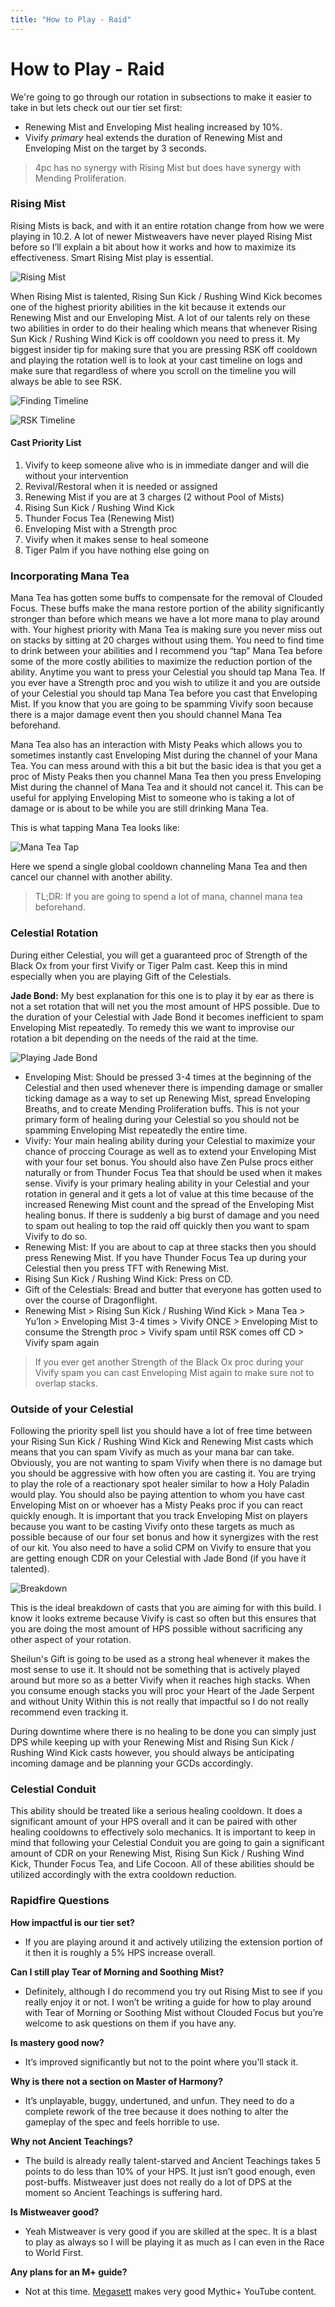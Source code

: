 ```yaml
---
title: "How to Play - Raid"
---
```


# How to Play - Raid

We're going to go through our rotation in subsections to make it easier to take in but lets check out our tier set first:

- Renewing Mist and Enveloping Mist healing increased by 10%.
- Vivify *primary* heal extends the duration of Renewing Mist and Enveloping Mist on the target by 3 seconds. 

> 4pc has no synergy with Rising Mist but does have synergy with Mending Proliferation.

### Rising Mist

Rising Mists is back, and with it an entire rotation change from how we were playing in 10.2. A lot of newer Mistweavers have never played Rising Mist before so I’ll explain a bit about how it works and how to maximize its effectiveness. Smart Rising Mist play is essential.

![Rising Mist](.\images\RisingMist.jpg)

When Rising Mist is talented, Rising Sun Kick / Rushing Wind Kick becomes one of the highest priority abilities in the kit because it extends our Renewing Mist and our Enveloping Mist. A lot of our talents rely on these two abilities in order to do their healing which means that whenever Rising Sun Kick / Rushing Wind Kick is off cooldown you need to press it. My biggest insider tip for making sure that you are pressing RSK off cooldown and playing the rotation well is to look at your cast timeline on logs and make sure that regardless of where you scroll on the timeline you will always be able to see RSK.

![Finding Timeline](.\images\FindingTimeline.jpg)

![RSK Timeline](.\images\RSKTimeline-1024x318.jpg)

#### Cast Priority List
1. Vivify to keep someone alive who is in immediate danger and will die without your intervention
2. Revival/Restoral when it is needed or assigned
3. Renewing Mist if you are at 3 charges (2 without Pool of Mists)
4. Rising Sun Kick / Rushing Wind Kick
5. Thunder Focus Tea (Renewing Mist)
6. Enveloping Mist with a Strength proc
7. Vivify when it makes sense to heal someone
8. Tiger Palm if you have nothing else going on

### Incorporating Mana Tea
Mana Tea has gotten some buffs to compensate for the removal of Clouded Focus. These buffs make the mana restore portion of the ability significantly stronger than before which means we have a lot more mana to play around with. Your highest priority with Mana Tea is making sure you never miss out on stacks by sitting at 20 charges without using them. You need to find time to drink between your abilities and I recommend you “tap” Mana Tea before some of the more costly abilities to maximize the reduction portion of the ability. Anytime you want to press your Celestial you should tap Mana Tea. If you ever have a Strength proc and you wish to utilize it and you are outside of your Celestial you should tap Mana Tea before you cast that Enveloping Mist. If you know that you are going to be spamming Vivify soon because there is a major damage event then you should channel Mana Tea beforehand. 

Mana Tea also has an interaction with Misty Peaks which allows you to sometimes instantly cast Enveloping Mist during the channel of your Mana Tea. You can mess around with this a bit but the basic idea is that you get a proc of Misty Peaks then you channel Mana Tea then you press Enveloping Mist during the channel of Mana Tea and it should not cancel it. This can be useful for applying Enveloping Mist to someone who is taking a lot of damage or is about to be while you are still drinking Mana Tea. 

This is what tapping Mana Tea looks like:

![Mana Tea Tap](.\images\ManaTeaTap.jpg)

Here we spend a single global cooldown channeling Mana Tea and then cancel our channel with another ability.

> TL;DR: If you are going to spend a lot of mana, channel mana tea beforehand.

### Celestial Rotation
During either Celestial, you will get a guaranteed proc of Strength of the Black Ox from your first Vivify or Tiger Palm cast. Keep this in mind especially when you are playing Gift of the Celestials.

**Jade Bond:** My best explanation for this one is to play it by ear as there is not a set rotation that will net you the most amount of HPS possible. Due to the duration of your Celestial with Jade Bond it becomes inefficient to spam Enveloping Mist repeatedly. To remedy this we want to improvise our rotation a bit depending on the needs of the raid at the time.

![Playing Jade Bond](.\images\PlayingJadeBond.jpg)

- Enveloping Mist: Should be pressed 3-4 times at the beginning of the Celestial and then used whenever there is impending damage or smaller ticking damage as a way to set up Renewing Mist, spread Enveloping Breaths, and to create Mending Proliferation buffs. This is not your primary form of healing during your Celestial so you should not be spamming Enveloping Mist repeatedly the entire time.
- Vivify: Your main healing ability during your Celestial to maximize your chance of proccing Courage as well as to extend your Enveloping Mist with your four set bonus. You should also have Zen Pulse procs either naturally or from Thunder Focus Tea that should be used when it makes sense. Vivify is your primary healing ability in your Celestial and your rotation in general and it gets a lot of value at this time because of the increased Renewing Mist count and the spread of the Enveloping Mist healing bonus. If there is suddenly a big burst of damage and you need to spam out healing to top the raid off quickly then you want to spam Vivify to do so.
- Renewing Mist: If you are about to cap at three stacks then you should press Renewing Mist. If you have Thunder Focus Tea up during your Celestial then you press TFT with Renewing Mist. 
- Rising Sun Kick / Rushing Wind Kick: Press on CD.
- Gift of the Celestials: Bread and butter that everyone has gotten used to over the course of Dragonflight. 
- Renewing Mist > Rising Sun Kick / Rushing Wind Kick > Mana Tea > Yu’lon > Enveloping Mist 3-4 times > Vivify ONCE > Enveloping Mist to consume the Strength proc > Vivify spam until RSK comes off CD > Vivify spam again  

> If you ever get another Strength of the Black Ox proc during your Vivify spam you can cast Enveloping Mist again to make sure not to overlap stacks.

### Outside of your Celestial

Following the priority spell list you should have a lot of free time between your Rising Sun Kick / Rushing Wind Kick and Renewing Mist casts which means that you can spam Vivify as much as your mana bar can take. Obviously, you are not wanting to spam Vivify when there is no damage but you should be aggressive with how often you are casting it. You are trying to play the role of a reactionary spot healer similar to how a Holy Paladin would play. You should also be paying attention to whom you have cast Enveloping Mist on or whoever has a Misty Peaks proc if you can react quickly enough. It is important that you track Enveloping Mist on players because you want to be casting Vivify onto these targets as much as possible because of our four set bonus and how it synergizes with the rest of our kit.  You also need to have a solid CPM on Vivify to ensure that you are getting enough CDR on your Celestial with Jade Bond (if you have it talented).

![Breakdown](.\images\MWHealingBreakdown.jpg)

This is the ideal breakdown of casts that you are aiming for with this build. I know it looks extreme because Vivify is cast so often but this ensures that you are doing the most amount of HPS possible without sacrificing any other aspect of your rotation. 

Sheilun's Gift is going to be used as a strong heal whenever it makes the most sense to use it. It should not be something that is actively played around but more so as a better Vivify when it reaches high stacks. When you consume enough stacks you will proc your Heart of the Jade Serpent and without Unity Within this is not really that impactful so I do not really recommend even tracking it. 

During downtime where there is no healing to be done you can simply just DPS while keeping up with your Renewing Mist and Rising Sun Kick / Rushing Wind Kick casts however, you should always be anticipating incoming damage and be planning your GCDs accordingly.

### Celestial Conduit

This ability should be treated like a serious healing cooldown. It does a significant amount of your HPS overall and it can be paired with other healing cooldowns to effectively solo mechanics. It is important to keep in mind that following your Celestial Conduit you are going to gain a significant amount of CDR on your Renewing Mist, Rising Sun Kick / Rushing Wind Kick, Thunder Focus Tea, and Life Cocoon. All of these abilities should be utilized accordingly with the extra cooldown reduction.

### Rapidfire Questions
**How impactful is our tier set?**
- If you are playing around it and actively utilizing the extension portion of it then it is roughly a 5% HPS increase overall. 

**Can I still play Tear of Morning and Soothing Mist?**
- Definitely, although I do recommend you try out Rising Mist to see if you really enjoy it or not. I won’t be writing a guide for how to play around with Tear of Morning or Soothing Mist without Clouded Focus but you’re welcome to ask questions on them if you have any.

**Is mastery good now?**
- It’s improved significantly but not to the point where you’ll stack it.

**Why is there not a section on Master of Harmony?**
- It’s unplayable, buggy, undertuned, and unfun. They need to do a complete rework of the tree because it does nothing to alter the gameplay of the spec and feels horrible to use. 

**Why not Ancient Teachings?**
- The build is already really talent-starved and Ancient Teachings takes 5 points to do less than 10% of your HPS. It just isn’t good enough, even post-buffs. Mistweaver just does not really do a lot of DPS at the moment so Ancient Teachings is suffering hard.

**Is Mistweaver good?**
- Yeah Mistweaver is very good if you are skilled at the spec. It is a blast to play as always so I will be playing it as much as I can even in the Race to World First.

**Any plans for an M+ guide?**
- Not at this time. [Megasett](https://www.youtube.com/c/Megasett) makes very good Mythic+ YouTube content. 